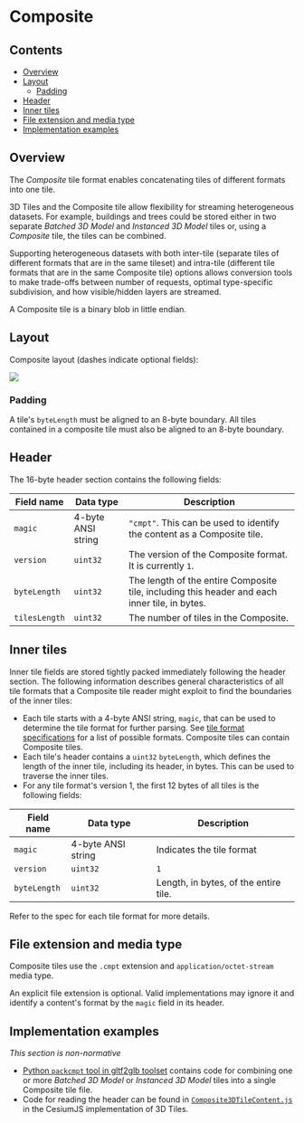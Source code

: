 # Composite

## Contents

* [Overview](#overview)
* [Layout](#layout)
    * [Padding](#padding)
* [Header](#header)
* [Inner tiles](#inner-tiles)
* [File extension and media type](#file-extension-and-media-type)
* [Implementation examples](#implementation-examples)

## Overview

The _Composite_ tile format enables concatenating tiles of different formats into one tile.

3D Tiles and the Composite tile allow flexibility for streaming heterogeneous datasets.  For example, buildings and trees could be stored either in two separate _Batched 3D Model_ and _Instanced 3D Model_ tiles or, using a _Composite_ tile, the tiles can be combined.

Supporting heterogeneous datasets with both inter-tile (separate tiles of different formats that are in the same tileset) and intra-tile (different tile formats that are in the same Composite tile) options allows conversion tools to make trade-offs between number of requests, optimal type-specific subdivision, and how visible/hidden layers are streamed.

A Composite tile is a binary blob in little endian.

## Layout

Composite layout (dashes indicate optional fields):

![](figures/layout.png)

### Padding

A tile's `byteLength` must be aligned to an 8-byte boundary. All tiles contained in a composite tile must also be aligned to an 8-byte boundary.

## Header

The 16-byte header section contains the following fields:

|Field name|Data type|Description|
|----------|---------|-----------|
| `magic` | 4-byte ANSI string | `"cmpt"`.  This can be used to identify the content as a Composite tile. |
| `version` | `uint32` | The version of the Composite format. It is currently `1`. |
| `byteLength` | `uint32` | The length of the entire Composite tile, including this header and each inner tile, in bytes. |
| `tilesLength` | `uint32` | The number of tiles in the Composite. |

## Inner tiles

Inner tile fields are stored tightly packed immediately following the header section. The following information describes general characteristics of all tile formats that a Composite tile reader might exploit to find the boundaries of the inner tiles:

* Each tile starts with a 4-byte ANSI string, `magic`, that can be used to determine the tile format for further parsing.  See [tile format specifications](../../README.md#tile-format-specifications) for a list of possible formats.  Composite tiles can contain Composite tiles.
* Each tile's header contains a `uint32` `byteLength`, which defines the length of the inner tile, including its header, in bytes.  This can be used to traverse the inner tiles.
* For any tile format's version 1, the first 12 bytes of all tiles is the following fields:

|Field name|Data type|Description|
|----------|---------|-----------|
| `magic` | 4-byte ANSI string | Indicates the tile format |
| `version` | `uint32` | `1` |
| `byteLength` | `uint32` | Length, in bytes, of the entire tile. |

Refer to the spec for each tile format for more details.

## File extension and media type

Composite tiles use the `.cmpt` extension and `application/octet-stream` media type.

An explicit file extension is optional. Valid implementations may ignore it and identify a content's format by the `magic` field in its header.

## Implementation examples

_This section is non-normative_

* [Python `packcmpt` tool in gltf2glb toolset](https://github.com/Geopipe/gltf2glb) contains code for combining one or more _Batched 3D Model_ or _Instanced 3D Model_ tiles into a single Composite tile file.
* Code for reading the header can be found in
[`Composite3DTileContent.js`](https://github.com/CesiumGS/cesium/blob/main/Source/Scene/Composite3DTileContent.js)
in the CesiumJS implementation of 3D Tiles.
